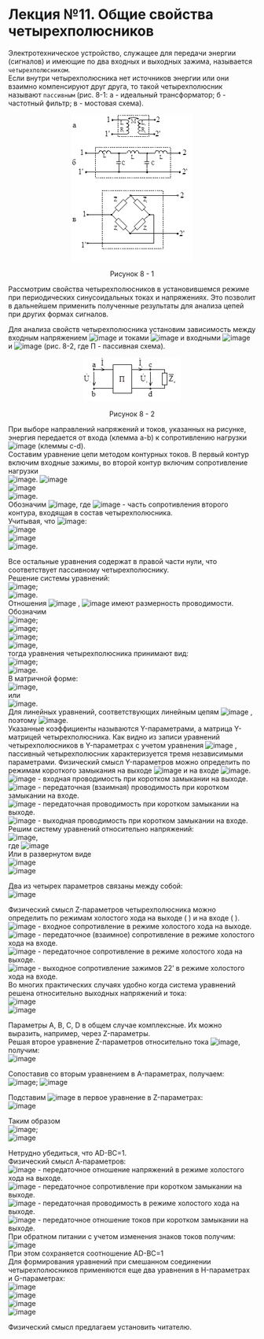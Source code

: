 # Лекция №11. Общие свойства четырехполюсников
Электротехническое устройство, служащее для передачи энергии (сигналов) и имеющие по два входных и выходных зажима, называется `четырехполюсником`.  
Если внутри четырехполюсника нет источников энергии или они взаимно компенсируют друг друга, то такой четырехполюсник называют `пассивным` (рис. 8-1: а - идеальный трансформатор; б - частотный фильтр; в - мостовая схема).

<p align="center" > <img src="./pic/p2.png"></p>
<p align="center" >Рисунок 8 - 1</p> 
Рассмотрим свойства четырехполюсников в установившемся режиме при периодических синусоидальных токах и напряжениях. Это позволит в дальнейшем применить полученные результаты для анализа цепей при других формах сигналов.  

Для анализа свойств четырехполюсника установим зависимость между входным напряжением ![image](https://github.com/e-Pascal/Electrical-engineering/assets/149309758/b4947a9e-6005-4cb5-ac3c-936307da9084) и токами
![image](https://github.com/e-Pascal/Electrical-engineering/assets/149309758/a6d5e522-008c-4419-843a-abe78a600886) и входными
![image](https://github.com/e-Pascal/Electrical-engineering/assets/149309758/43e604a6-00df-4e79-a009-9afe18aadb17) и
![image](https://github.com/e-Pascal/Electrical-engineering/assets/149309758/4153664d-c12e-402a-b46e-d11d97219514) (рис. 8-2, где П - пассивная схема).

 
<p align="center" > <img src="./pic/p3.png"></p>
<p align="center" >Рисунок 8 - 2</p>

При выборе направлений напряжений и токов, указанных на рисунке, энергия передается от входа (клемма a-b) к сопротивлению нагрузки ![image](https://github.com/e-Pascal/Electrical-engineering/assets/149309758/ff80f8d1-59c0-4787-a1cb-6e9dc965cb8d)
  (клеммы c-d).  
Составим уравнение цепи методом контурных токов. В первый контур включим входные зажимы, во второй контур включим сопротивление нагрузки  
![image](https://github.com/e-Pascal/Electrical-engineering/assets/149309758/91607b4a-0b3b-4d04-aeae-904894d1cd80).
![image](https://github.com/e-Pascal/Electrical-engineering/assets/149309758/c41650ca-5ac3-4b71-9af0-3e497bb34a27)  
![image](https://github.com/e-Pascal/Electrical-engineering/assets/149309758/7d08f0cc-e0b0-4643-b7d9-72b8e85c06d2)  
![image](https://github.com/e-Pascal/Electrical-engineering/assets/149309758/3a225eca-3e99-480f-adf8-e18704c687d3).  
Обозначим  ![image](https://github.com/e-Pascal/Electrical-engineering/assets/149309758/ce909eb6-2f14-4e1e-8307-1ab875ab5fa2),
где  ![image](https://github.com/e-Pascal/Electrical-engineering/assets/149309758/a34fe13b-4920-4d5a-b121-94ec470f039a) - часть сопротивления второго контура, входящая в состав четырехполюсника.  
Учитывая, что  ![image](https://github.com/e-Pascal/Electrical-engineering/assets/149309758/2371a0c5-a576-441b-9ff6-28f439302f87):  
 ![image](https://github.com/e-Pascal/Electrical-engineering/assets/149309758/af7893b7-8847-4a50-8f7e-fe7c71c4ce6a)  
![image](https://github.com/e-Pascal/Electrical-engineering/assets/149309758/3d281044-cb63-459f-9a86-3bba7bea830f)  
![image](https://github.com/e-Pascal/Electrical-engineering/assets/149309758/f38e5078-fb15-48a1-a3c1-4a33fb8ea7fa).  

Все остальные уравнения содержат в правой части нули, что соответствует пассивному четырехполюснику.  
Решение системы уравнений:  
 ![image](https://github.com/e-Pascal/Electrical-engineering/assets/149309758/f0731544-3fa3-4780-b286-d82a454c0e74);  
 ![image](https://github.com/e-Pascal/Electrical-engineering/assets/149309758/59a6f0c8-8192-49d5-b065-2874bfddec96).  
Отношения  ![image](https://github.com/e-Pascal/Electrical-engineering/assets/149309758/f421f215-2a84-42ec-a930-20ce770b1419)
,  ![image](https://github.com/e-Pascal/Electrical-engineering/assets/149309758/1046ee61-57ab-410d-8746-9f516f8d7169)
 имеют размерность проводимости.  
Обозначим  
![image](https://github.com/e-Pascal/Electrical-engineering/assets/149309758/b6d9d30e-e93c-4546-9fba-0158531dd9eb);  
![image](https://github.com/e-Pascal/Electrical-engineering/assets/149309758/f90b6646-d84d-4cb3-9411-7417706b44e9);  
![image](https://github.com/e-Pascal/Electrical-engineering/assets/149309758/2fb45f37-9f27-4de4-ad20-92f5f4220dba);  
![image](https://github.com/e-Pascal/Electrical-engineering/assets/149309758/850f12d9-1244-45fd-8eb8-0baa7c0874f2),  
тогда уравнения четырехполюсника принимают вид:  
![image](https://github.com/e-Pascal/Electrical-engineering/assets/149309758/7e1bfd1b-d830-4ab8-9685-4ed8e5c983f1);  
![image](https://github.com/e-Pascal/Electrical-engineering/assets/149309758/7fbf9a58-45ed-4125-a55b-d8322162b1aa).  
В матричной форме:  
 ![image](https://github.com/e-Pascal/Electrical-engineering/assets/149309758/5e6de1b2-e293-4c9e-b43c-4a83f3baecf4),  
или  
 ![image](https://github.com/e-Pascal/Electrical-engineering/assets/149309758/5418795e-1973-4448-979a-eae4df6108db).  
Для линейных уравнений, соответствующих линейным цепям ![image](https://github.com/e-Pascal/Electrical-engineering/assets/149309758/1639616f-9b14-405a-991d-d1c4e70a5fb2)
 , поэтому  ![image](https://github.com/e-Pascal/Electrical-engineering/assets/149309758/6f40d31d-98ec-450b-8a1a-2fabd779c827).  
Указанные коэффициенты называются Y-параметрами, а матрица Y-матрицей четырехполюсника. Как видно из записи уравнений четырехполюсников в Y-параметрах с учетом уравнения  ![image](https://github.com/e-Pascal/Electrical-engineering/assets/149309758/a4044079-af92-4710-b674-e0fb62d923d9)
, пассивный четырехполюсник характеризуется тремя независимыми параметрами. Физический смысл Y-параметров можно определить по режимам короткого замыкания на выходе ![image](https://github.com/e-Pascal/Electrical-engineering/assets/149309758/b969e604-7779-4155-ba13-db5d74462085)
  и на входе ![image](https://github.com/e-Pascal/Electrical-engineering/assets/149309758/f1d9b3b0-4c1e-4c25-82ba-5502f6aef785).  
![image](https://github.com/e-Pascal/Electrical-engineering/assets/149309758/43ca8062-dcce-452d-be52-4bd33a78d7fb) - входная проводимость при коротком замыкании на выходе.  
![image](https://github.com/e-Pascal/Electrical-engineering/assets/149309758/ca877ba7-53a3-4860-9eff-1b76fb12404c) - передаточная (взаимная) проводимость при коротком замыкании на входе.  
![image](https://github.com/e-Pascal/Electrical-engineering/assets/149309758/8e6e7eff-40d9-4205-a416-21906fe3a641) - передаточная проводимость при коротком замыкании на выходе.  
![image](https://github.com/e-Pascal/Electrical-engineering/assets/149309758/4d8758b1-4fec-4a2c-ada5-f89fac314487) - выходная проводимость при коротком замыкании на входе.  
Решим систему уравнений относительно напряжений:  
 ![image](https://github.com/e-Pascal/Electrical-engineering/assets/149309758/3e0bd241-fd8c-4d1c-aa14-7374e323df49),  
где ![image](https://github.com/e-Pascal/Electrical-engineering/assets/149309758/5f3445ba-9f0a-493f-bda4-88407bddeeb5)  
Или в развернутом виде  
![image](https://github.com/e-Pascal/Electrical-engineering/assets/149309758/d216d560-f275-4343-b065-2ee1c63c32f8)  
![image](https://github.com/e-Pascal/Electrical-engineering/assets/149309758/375b5f4e-4707-4ba5-8199-c5e1c28c577b)

 
Два из четырех параметров связаны между собой:  
 ![image](https://github.com/e-Pascal/Electrical-engineering/assets/149309758/3c0b46d4-c561-48e3-9c78-4f263069fa48)  

Физический смысл Z-параметров четырехполюсника можно определить по режимам холостого хода на выходе ( ) и на входе ( ).
 ![image](https://github.com/e-Pascal/Electrical-engineering/assets/149309758/3ee37b3a-0840-4091-b926-e036d0663f9d) - входное сопротивление в режиме холостого хода на выходе.  
![image](https://github.com/e-Pascal/Electrical-engineering/assets/149309758/658f3ee6-a4c0-49dc-8bf6-9173df3044ea) - передаточное (взаимное) сопротивление в режиме холостого хода на входе.  
 ![image](https://github.com/e-Pascal/Electrical-engineering/assets/149309758/951bcdda-2998-40e9-adc8-497ec73c2ca1) - передаточное сопротивление в режиме холостого хода на выходе.  
 ![image](https://github.com/e-Pascal/Electrical-engineering/assets/149309758/289074a0-a33c-45b4-a2fd-fdd357c465d3) - выходное сопротивление зажимов 22’ в режиме холостого хода на входе.  
Во многих практических случаях удобно когда система уравнений решена относительно выходных напряжений и тока:  
 ![image](https://github.com/e-Pascal/Electrical-engineering/assets/149309758/a04f79d9-337b-4c48-8263-2250fa564dc1)  
![image](https://github.com/e-Pascal/Electrical-engineering/assets/149309758/338952c1-d2de-4f62-a9da-946012a299f6)  

 
Параметры A, B, C, D в общем случае комплексные. Их можно выразить, например, через Z-параметры.  
Решая второе уравнение Z-параметров относительно тока ![image](https://github.com/e-Pascal/Electrical-engineering/assets/149309758/06956e9a-1cf1-40e7-90d1-9e80c78c7c7f), получим:  
 ![image](https://github.com/e-Pascal/Electrical-engineering/assets/149309758/bf1277de-ecf8-48cc-9187-88dcb28bdd4b)  

Сопоставив со вторым уравнением в A-параметрах, получаем:  
 ![image](https://github.com/e-Pascal/Electrical-engineering/assets/149309758/7f8c3b44-36f7-48f7-8b85-849ab55742cb); ![image](https://github.com/e-Pascal/Electrical-engineering/assets/149309758/681057d5-4239-4947-ae96-23d3275d0eda)
  
 Подставим ![image](https://github.com/e-Pascal/Electrical-engineering/assets/149309758/32ab9b73-378e-4fc6-9c69-847ae2cb48ec) в первое уравнение в Z-параметрах:  
 ![image](https://github.com/e-Pascal/Electrical-engineering/assets/149309758/189949bd-35b8-41cf-a9fe-5c2d952181a1)  

Таким образом  
 ![image](https://github.com/e-Pascal/Electrical-engineering/assets/149309758/5c21d8ac-ad5d-41a5-bc86-1d3b2e919d83);  
 ![image](https://github.com/e-Pascal/Electrical-engineering/assets/149309758/0b0f5c1a-8e4a-4f73-92db-b5429d808f33)  

Нетрудно убедиться, что AD-BC=1.  
Физический смысл А-параметров:  
![image](https://github.com/e-Pascal/Electrical-engineering/assets/149309758/13343a5d-44ee-46a9-9ce5-1a1f6f8ff601) - передаточное отношение напряжений в режиме холостого хода на выходе.  
![image](https://github.com/e-Pascal/Electrical-engineering/assets/149309758/b5e22c60-f1a7-437c-8024-ff04840eebaf) - передаточное сопротивление при коротком замыкании на выходе.  
![image](https://github.com/e-Pascal/Electrical-engineering/assets/149309758/a2994182-77f8-469e-89a2-796a5922687c) - передаточная проводимость в режиме холостого хода на выходе.  
![image](https://github.com/e-Pascal/Electrical-engineering/assets/149309758/16ef4690-bbfc-4985-bb90-69fbbfde62ef) - передаточное отношение токов при коротком замыкании на выходе.  
При обратном питании с учетом изменения знаков токов получим:  
 ![image](https://github.com/e-Pascal/Electrical-engineering/assets/149309758/4e666acc-c8ce-4fbf-ab56-c7883ca2a302)  
При этом сохраняется соотношение
AD-BC=1  
Для формирования уравнений при смешанном соединении четырехполюсников применяются еще два уравнения в H-параметрах и G-параметрах:  
 ![image](https://github.com/e-Pascal/Electrical-engineering/assets/149309758/7794d67d-2fea-4349-a8e5-4b9675316b5f)  
![image](https://github.com/e-Pascal/Electrical-engineering/assets/149309758/3f4effed-b303-4a56-8a78-9cc85dc245d2)  
![image](https://github.com/e-Pascal/Electrical-engineering/assets/149309758/5975978a-5ca6-432a-bcf5-d34fc3fba652)  
![image](https://github.com/e-Pascal/Electrical-engineering/assets/149309758/4b34a056-a44b-4859-9e82-e736a71c9047)  

 
 
 
Физический смысл предлагаем установить читателю.

